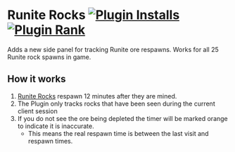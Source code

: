 # Runite Rocks [![Plugin Installs](http://img.shields.io/endpoint?url=https://i.pluginhub.info/shields/installs/plugin/runite-rocks)](https://runelite.net/plugin-hub/TheStonedTurtle) [![Plugin Rank](http://img.shields.io/endpoint?url=https://i.pluginhub.info/shields/rank/plugin/runite-rocks)](https://runelite.net/plugin-hub)
Adds a new side panel for tracking Runite ore respawns. Works for all 25 Runite rock spawns in game.

## How it works

1) [Runite Rocks](https://oldschool.runescape.wiki/w/Runite_rock) respawn 12 minutes after they are mined.
2) The Plugin only tracks rocks that have been seen during the current client session
3) If you do not see the ore being depleted the timer will be marked orange to indicate it is inaccurate.
	* This means the real respawn time is between the last visit and respawn times.

